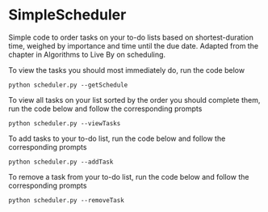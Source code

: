 # SimpleScheduler
Simple code to order tasks on your to-do lists based on shortest-duration time, weighed by importance and time until the due date. Adapted from the chapter in Algorithms to Live By on scheduling.

To view the tasks you should most immediately do, run the code below

```
python scheduler.py --getSchedule
```

To view all tasks on your list sorted by the order you should complete them, run the code below and follow the corresponding prompts

```
python scheduler.py --viewTasks
```

To add tasks to your to-do list, run the code below and follow the corresponding prompts

```
python scheduler.py --addTask
```

To remove a task from your to-do list, run the code below and follow the corresponding prompts

```
python scheduler.py --removeTask
```
